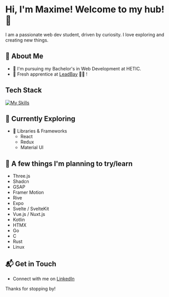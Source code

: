 # Hi, I'm Maxime! Welcome to my hub! 👋

I am a passionate web dev student, driven by curiosity. I love exploring and creating new things.

<!--![Oomaxime's Stats](https://github-readme-stats.vercel.app/api?username=Oomaxime&theme=vue-dark&show_icons=true&hide_border=true&count_private=true)-->


## 🚀 About Me

- 📝 I'm pursuing my Bachelor's in Web Development at HETIC.
- 💼 Fresh apprentice at [LeadBay](https://leadbay.ai/) 🤟🏼 !


## Tech Stack
[![My Skills](https://skillicons.dev/icons?i=react,redux,typescript,vite,docker,figma,apple)](https://skillicons.dev)


## 🌱 Currently Exploring

- 🚀 Libraries & Frameworks
  - React
  - Redux
  - Material UI

<!-- - ⚡ Last Project
  - [TicTacToe](https://github.com/Oomaxime/TicTacToeGame) -->


## 🔭 A few things I'm planning to try/learn

- Three.js
- Shadcn
- GSAP
- Framer Motion
- Rive
- Expo
- Svelte / SvelteKit
- Vue.js / Nuxt.js
- Kotlin
- HTMX
- Go
- C
- Rust
- Linux
  
<!-- ## 🏆 Achievements

- 🌟 Completed Hacktoberfest 2023 - Contributed to open-source projects and celebrated the spirit of collaboration. -->


## 📬 Get in Touch

- Connect with me on [LinkedIn](https://www.linkedin.com/in/maxime-bidan/)


Thanks for stopping by!

<!--
Here are some ideas to get you started:

- 🔭 I’m currently working on ...
- 🌱 I’m currently learning ...
- 👯 I’m looking to collaborate on ...
- 🤔 I’m looking for help with ...
- 💬 Ask me about ...
- 📫 How to reach me: ...
- 😄 Pronouns: ...
-  Fun fact: ...
-->
